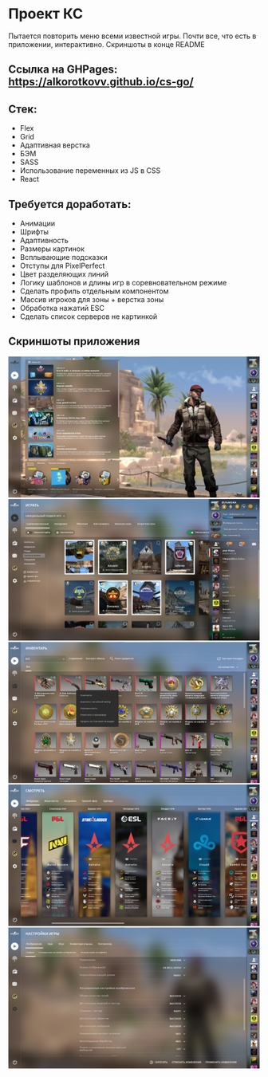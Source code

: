 # Проект КС
Пытается повторить меню всеми известной игры. Почти все, что есть в приложении, интерактивно. Скриншоты в конце README
## Ссылка на GHPages: https://alkorotkovv.github.io/cs-go/
## Стек:
- Flex
- Grid
- Адаптивная верстка
- БЭМ
- SASS
- Использование переменных из JS в CSS
- React
## Требуется доработать:
- Анимации
- Шрифты
- Адаптивность
- Размеры картинок
- Всплывающие подсказки
- Отступы для PixelPerfect
- Цвет разделяющих линий
- Логику шаблонов и длины игр в соревновательном режиме
- Сделать профиль отдельным компонентом
- Массив игроков для зоны + верстка зоны
- Обработка нажатий ESC
- Сделать список серверов не картинкой
## Скриншоты приложения
![alt text](img/1.png)
![alt text](img/2.png)
![alt text](img/3.png)
![alt text](img/4.png)
![alt text](img/5.png)